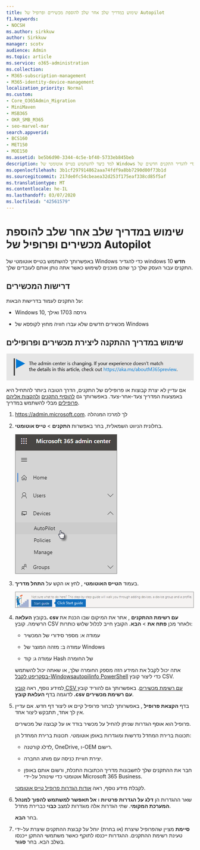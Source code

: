 ```yaml
---
title: שימוש במדריך שלב אחר שלב להוספת מכשירים ופרופיל של Autopilot
f1.keywords:
- NOCSH
ms.author: sirkkuw
author: Sirkkuw
manager: scotv
audience: Admin
ms.topic: article
ms.service: o365-administration
ms.collection:
- M365-subscription-management
- M365-identity-device-management
localization_priority: Normal
ms.custom:
- Core_O365Admin_Migration
- MiniMaven
- MSB365
- OKR_SMB_M365
- seo-marvel-mar
search.appverid:
- BCS160
- MET150
- MOE150
ms.assetid: be5b6d90-3344-4c5e-bf40-5733eb845beb
description: למד כיצד להשתמש בטייס אוטומטי של Windows כדי להגדיר התקנים חדשים של Windows 10 עבור העסק שלך כך שהם מוכנים לשימוש בעובדים.
ms.openlocfilehash: 3b1cf297914862aaa74fdf9a8bb7290d00f73b1d
ms.sourcegitcommit: 217de0fc54cbeaea32d253f175eaf338cd85f5af
ms.translationtype: MT
ms.contentlocale: he-IL
ms.lasthandoff: 03/07/2020
ms.locfileid: "42561579"
---
```

# <a name="use-the-step-by-step-guide-to-add-autopilot-devices-and-profile"></a>שימוש במדריך שלב אחר שלב להוספת מכשירים ופרופיל של Autopilot

באפשרותך להשתמש בטייס אוטומטי של Windows כדי להגדיר windows **חדש** 10 התקנים עבור העסק שלך כך שהם מוכנים לשימוש כאשר אתה נותן אותם לעובדים שלך.
  
## <a name="device-requirements"></a>דרישות המכשירים

על התקנים לעמוד בדרישות הבאות:
  
- Windows 10, גירסה 1703 ואילך
    
- מכשירים חדשים שלא עברו חוויה מחוץ לקופסא של Windows
    
## <a name="use-the-setup-guide-to-create-devices-and-profiles"></a>שימוש במדריך ההתקנה ליצירת מכשירים ופרופילים

[![תווית המיידעת אותך שמרכז הניהול משתנה ושניתן למצוא פרטים נוספים ב- aka.ms/aboutM365preview.](../media/m365admincenterchanging.png)](https://docs.microsoft.com/office365/admin/microsoft-365-admin-center-preview)

אם עדיין לא יצרת קבוצות או פרופילים של התקנים, הדרך הטובה ביותר להתחיל היא באמצעות המדריך צעד-אחר-צעד. באפשרותך גם [להוסיף התקנים](create-and-edit-autopilot-devices.md) [ולהקצות אליהם פרופילים](create-and-edit-autopilot-profiles.md) מבלי להשתמש במדריך. 
  
1. <a href="https://go.microsoft.com/fwlink/p/?linkid=837890" target="_blank">https://admin.microsoft.com</a>. לך למרכז המנהלה

2. בחלונית הניווט השמאלית, בחר באפשרות **התקנים** \> **טייס אוטומטי**.

    ![במרכז הניהול, בחר התקנים ולאחר מכן טייס אוטומטי.](../media/AutoPilot.png)
  
2. בעמוד **הטייס האוטומטי** , לחץ או הקש על **התחל מדריך**.
    
    ![Click Start guide for step-by-step instructions for Autopilot.](../media/31662655-d1e6-437d-87ea-c0dec5da56f7.png)
  
3. בקובץ **העלאה. csv עם רשימת ההתקנים** , אתר את המיקום שבו הכנת את הרשימה. קובץ CSV ולאחר מכן **פתח את** \> **הבא**. הקובץ חייב לכלול שלוש כותרות:
    
    - עמודה א: מספר סידורי של המכשיר
    
    - עמודה ב: מזהה המוצר של Windows
    
    - עמודה ג: קוד Hash של החומרה
    
    אתה יכול לקבל את המידע הזה מספק החומרה שלך, או שאתה יכול להשתמש [בסקריפט לקבל-Windowsautopilinfo PowerShell](https://www.powershellgallery.com/packages/Get-WindowsAutoPilotInfo) כדי ליצור קובץ CSV. 
    
    למידע נוסף, ראה [קובץ CSV עם רשימת מכשירים](https://support.office.com/article/932e3676-2491-49f0-9177-d893d2f5276e). באפשרותך גם להוריד קובץ לדוגמה בדף **העלאת קובץ ‎.csv עם רשימת מכשירים**. 
    
4. בדף **הקצאת פרופיל** , באפשרותך לבחור פרופיל קיים או ליצור דף חדש. אם עדיין אין לך אחד, תתבקש ליצור אחד. 
    
    פרופיל הוא אוסף הגדרות שניתן להחיל על מכשיר בודד או על קבוצה של מכשירים.
    
    תכונות ברירת המחדל נדרשות ומוגדרות באופן אוטומטי. תכונות ברירת המחדל הן:
    
    - לדלג קורטנה, OneDrive, ו-OEM רישום.
    
    - יצירת חוויית כניסה עם מותג החברה.
    
    - חבר את ההתקנים שלך לחשבונות מדריך הכתובות התכלת, ורשום אותם באופן אוטומטי כדי שינוהל על-ידי Microsoft 365 Business.
    
    לקבלת מידע נוסף, ראה [אודות הגדרות פרופיל טייס אוטומטי](autopilot-profile-settings.md). 
    
5. שאר ההגדרות הן **דלג על הגדרות פרטיות** ו **אל תאפשר למשתמש להפוך למנהל המערכת המקומי**. שתי הגדרות אלה מוגדרות למצב **כבוי** כברירת מחדל. 
    
    בחר **הבא**.
    
6. **סיימת** מציין שהפרופיל שיצרת (או בחרת) יוחל על קבוצת ההתקנים שיצרת על-ידי טעינת רשימת ההתקנים. ההגדרות ייכנסו לתוקף כאשר משתמשי ההתקן ייכנסו בשלב הבא. בחר **סגור**.
    
